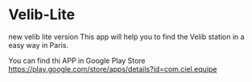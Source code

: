 # Velib-Lite
new velib lite version
This app will help you to find the Velib station in a easy way in Paris.

You can find thi APP in Google Play Store 
https://play.google.com/store/apps/details?id=com.ciel.equipe

